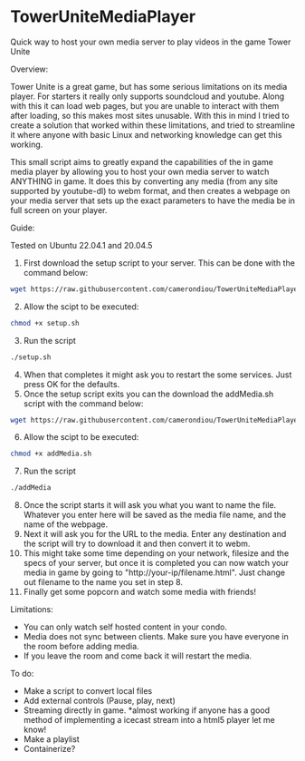 # TowerUniteMediaPlayer
Quick way to host your own media server to play videos in the game Tower Unite

Overview:

Tower Unite is a great game, but has some serious limitations on its media player. For starters it really only supports soundcloud and youtube. Along with this it can load web pages, but you are unable to interact with them after loading, so this makes most sites unusable. With this in mind I tried to create a solution that worked within these limitations, and tried to streamline it where anyone with basic Linux and networking knowledge can get this working. 

This small script aims to greatly expand the capabilities of the in game media player by allowing you to host your own media server to watch ANYTHING in game. It does this by converting any media (from any site supported by youtube-dl) to webm format, and then creates a webpage on your media server that sets up the exact parameters to have the media be in full screen on your player. 

Guide:

Tested on Ubuntu 22.04.1 and 20.04.5

1. First download the setup script to your server. This can be done with the command below:

```bash
wget https://raw.githubusercontent.com/camerondiou/TowerUniteMediaPlayer/main/setup.sh
```

2. Allow the scipt to be executed:

```bash
chmod +x setup.sh
```

3. Run the script

```bash
./setup.sh
```

4. When that completes it might ask you to restart the some services. Just press OK for the defaults. 
5. Once the setup script exits you can the download the addMedia.sh script with the command below:

```bash
wget https://raw.githubusercontent.com/camerondiou/TowerUniteMediaPlayer/main/addMedia.sh
```

6. Allow the scipt to be executed:

```bash
chmod +x addMedia.sh
```

7. Run the script
```bash
./addMedia
```
8. Once the script starts it will ask you what you want to name the file. Whatever you enter here will be saved as the media file name, and the name of the webpage. 
9. Next it will ask you for the URL to the media. Enter any destination and the script will try to download it and then convert it to webm. 
10. This might take some time depending on your network, filesize and the specs of your server, but once it is completed you can now watch your media in game by going to "http://your-ip/filename.html". Just change out filename to the name you set in step 8. 
11. Finally get some popcorn and watch some media with friends! 

Limitations:
- You can only watch self hosted content in your condo. 
- Media does not sync between clients. Make sure you have everyone in the room before adding media. 
- If you leave the room and come back it will restart the media. 

To do:
- Make a script to convert local files
- Add external controls (Pause, play, next)
- Streaming directly in game. *almost working if anyone has a good method of implementing a icecast stream into a html5 player let me know!
- Make a playlist
- Containerize?
